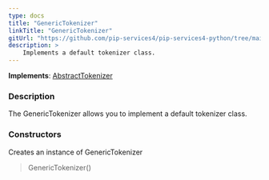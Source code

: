 ```yaml
---
type: docs
title: "GenericTokenizer"
linkTitle: "GenericTokenizer"
gitUrl: "https://github.com/pip-services4/pip-services4-python/tree/main/pip-services4-expressions-python"
description: > 
    Implements a default tokenizer class.
---
```


**Implements**: [AbstractTokenizer](../../abstract_tokenizer)

### Description

The GenericTokenizer allows you to implement a default tokenizer class.  

### Constructors
Creates an instance of GenericTokenizer

> GenericTokenizer()
